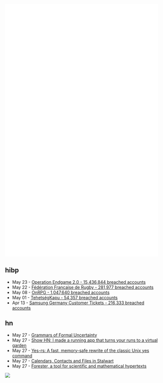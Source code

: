 ![Metrics](https://raw.githubusercontent.com/phixion/phixion/master/metrics.svg)

## hibp

<!--
for https://github.com/phixion/phixion/blob/main/.github/workflows/feeds.yml
-->
<!--START_SECTION:haveibeenpwnd-->
- May 23 - [Operation Endgame 2.0 - 15,436,844 breached accounts](https://haveibeenpwned.com/Breach/OperationEndgame2)
- May 22 - [Fédération Francaise de Rugby - 281,977 breached accounts](https://haveibeenpwned.com/Breach/FFR)
- May 08 - [OnRPG - 1,047,640 breached accounts](https://haveibeenpwned.com/Breach/OnRPG)
- May 01 - [TehetségKapu - 54,357 breached accounts](https://haveibeenpwned.com/Breach/TehetsegKapu)
- Apr 13 - [Samsung Germany Customer Tickets - 216,333 breached accounts](https://haveibeenpwned.com/Breach/SamsungGermany)
<!--END_SECTION:haveibeenpwnd-->

## hn

<!--
for https://github.com/phixion/phixion/blob/main/.github/workflows/feeds.yml
-->
<!--START_SECTION:hn-->
- May 27 - [Grammars of Formal Uncertainty](https://arxiv.org/abs/2505.20047)
- May 27 - [Show HN: I made a running app that turns your runs to a virtual garden](https://www.runandgrow.com/)
- May 27 - [Yes-rs: A fast, memory-safe rewrite of the classic Unix yes command](https://github.com/jedisct1/yes-rs)
- May 27 - [Calendars, Contacts and Files in Stalwart](https://stalw.art/blog/collaboration/)
- May 27 - [Forester, a tool for scientific and mathematical hypertexts](https://www.forester-notes.org/index/index.xml)
<!--END_SECTION:hn-->

<!--
for https://yhype.me
-->
![](https://hit.yhype.me/github/profile?user_id=13013670)
